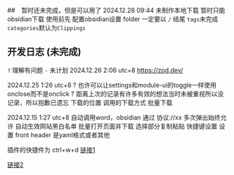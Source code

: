 ##　暂时还未完成，但是可以用了
2024.12.28 09:44
未制作本地下载 暂时只能obsidian下载
使用前先 配置obsidian设置
folder 一定要以 `/` 结尾
`tags`未完成 `categories`默认为`Clippings`
## 开发日志 (未完成)
`?` 理解有问题
`-` 未计划
2024.12.26 2:06 utc+8
https://zod.dev/

2024.12.25 1:26 utc+8
? 也许可以让settings和module-ui的toggle一样使用onclose而不是onclick
? 距离上次的记录有许多有效的想法当时未被重视所以没记录，所以抱歉已遗忘
下载的位置 调用的下载方式
批量下载


2024.12.15 1:27 utc+8
自动调用word，obsidian 通过 协议://xx
 多次弹出始终允许
自动生效网站黑白名单
批量打开页面并下载
选择部分复制粘贴
快捷键设置
设置 front header 是yaml格式或者其他

插件的快捷件为 ctrl+w+d
[链接1](https://www.cnblogs.com/mq0036/p/17509937.html)

[链接2](https://update.greasyfork.org/scripts/472996/%E4%B8%8B%E8%BD%BDCSDN%E3%80%81%E7%AE%80%E4%B9%A6%E3%80%81%E6%8E%98%E9%87%91%E3%80%81%E5%8D%9A%E5%AE%A2%E5%9B%AD%E3%80%81%E5%BE%AE%E4%BF%A1%E5%85%AC%E4%BC%97%E5%8F%B7%E3%80%81%E7%9F%A5%E4%B9%8E%E4%B8%93%E6%A0%8F%E3%80%81%E8%84%9A%E6%9C%AC%E4%B9%8B%E5%AE%B6%E3%80%8151CTO%E3%80%81%E7%A8%8B%E5%BA%8F%E5%91%98%E5%A4%A7%E6%9C%AC%E8%90%A5%E3%80%81%E5%90%BE%E7%88%B1%E7%A0%B4%E8%A7%A3%E3%80%81B%E7%AB%99%E3%80%81%E6%80%9D%E5%90%A6%E3%80%81%E8%BD%BB%E8%AF%86%E3%80%81%E8%85%BE%E8%AE%AF%E4%BA%91%E3%80%81%E9%98%BF%E9%87%8C%E4%BA%91%E3%80%81%E5%8D%8E%E4%B8%BA%E4%BA%91%E7%AD%89%E6%96%87%E7%AB%A0%E4%BF%9D%E5%AD%98%E4%B8%BAWordMarkdown%E6%96%87%E4%BB%B6.user.js)

